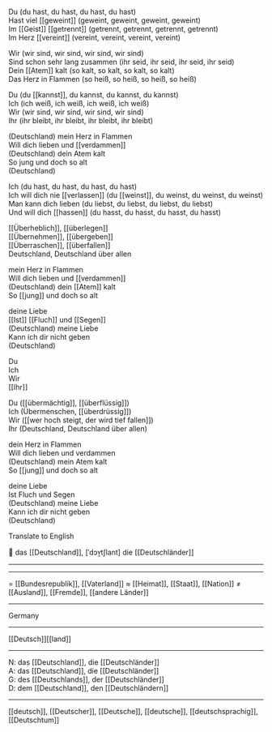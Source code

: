 Du (du hast, du hast, du hast, du hast)  
Hast viel [[geweint]] (geweint, geweint, geweint, geweint)  
Im [[Geist]] [[getrennt]] (getrennt, getrennt, getrennt, getrennt)  
Im Herz [[vereint]] (vereint, vereint, vereint, vereint)

Wir (wir sind, wir sind, wir sind, wir sind)  
Sind schon sehr lang zusammen (ihr seid, ihr seid, ihr seid, ihr seid)  
Dein [[Atem]] kalt (so kalt, so kalt, so kalt, so kalt)  
Das Herz in Flammen (so heiß, so heiß, so heiß, so heiß)

Du (du [[kannst]], du kannst, du kannst, du kannst)  
Ich (ich weiß, ich weiß, ich weiß, ich weiß)  
Wir (wir sind, wir sind, wir sind, wir sind)  
Ihr (ihr bleibt, ihr bleibt, ihr bleibt, ihr bleibt)

(Deutschland) 
mein Herz in Flammen  
Will dich lieben und [[verdammen]]  
(Deutschland) dein Atem kalt  
So jung und doch so alt  
(Deutschland)

Ich (du hast, du hast, du hast, du hast)  
Ich will dich nie [[verlassen]] (du [[weinst]], du weinst, du weinst, du weinst)  
Man kann dich lieben (du liebst, du liebst, du liebst, du liebst)  
Und will dich [[hassen]] (du hasst, du hasst, du hasst, du hasst)

[[Überheblich]], [[überlegen]]  
[[Übernehmen]], [[übergeben]]  
[[Überraschen]], [[überfallen]]  
Deutschland, Deutschland über allen

mein Herz in Flammen  
Will dich lieben und [[verdammen]]  
(Deutschland) dein [[Atem]] kalt  
So [[jung]] und doch so alt

deine Liebe  
[[Ist]] [[Fluch]] und [[Segen]]  
(Deutschland) meine Liebe  
Kann ich dir nicht geben  
(Deutschland)

Du  
Ich  
Wir  
[[Ihr]]

Du ([[übermächtig]], [[überflüssig]])  
Ich (Übermenschen, [[überdrüssig]])  
Wir ([[wer hoch steigt, der wird tief fallen]])  
Ihr (Deutschland, Deutschland über allen)

dein Herz in Flammen  
Will dich lieben und verdammen  
(Deutschland) mein Atem kalt  
So [[jung]] und doch so alt

deine Liebe  
Ist Fluch und Segen  
(Deutschland) meine Liebe  
Kann ich dir nicht geben  
(Deutschland)

Translate to English


🔵 das [[Deutschland]], [ˈdɔʏ̯tʃlant]
die [[Deutschländer]]

---


---
= [[Bundesrepublik]], [[Vaterland]]
≈ [[Heimat]], [[Staat]], [[Nation]]
≠ [[Ausland]], [[Fremde]], [[andere Länder]]

---
Germany

---
[[Deutsch]][[land]]

---
N: das [[Deutschland]], die [[Deutschländer]]  
A: das [[Deutschland]], die [[Deutschländer]]  
G: des [[Deutschlands]], der [[Deutschländer]]  
D: dem [[Deutschland]], den [[Deutschländern]]  

---
[[deutsch]], [[Deutscher]], [[Deutsche]], [[deutsche]], [[deutschsprachig]], [[Deutschtum]]